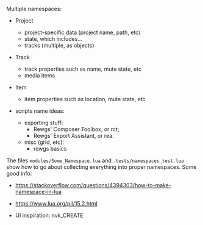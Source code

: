 Multiple namespaces:
- Project
    - project-specific data (project name, path, etc)
    - state, which includes...
    - tracks (multiple, as objects)
- Track
    - track properties such as name, mute state, etc
    - media items
- Item
    - item properties such as location, mute state, etc

- scripts name ideas: 
    - exporting stuff: 
        - Rewgs' Composer Toolbox, or rct; 
        - Rewgs' Export Assistant, or rea.
    - misc (grid, etc):
        - rewgs basics

The files `modules/Some_Namespace.lua` and `.tests/namespaces_test.lua` show how to go about collecting everything into proper namespaces.
Some good info:
- https://stackoverflow.com/questions/4394303/how-to-make-namespace-in-lua
- https://www.lua.org/pil/15.2.html

- UI inspiration: nvk_CREATE
